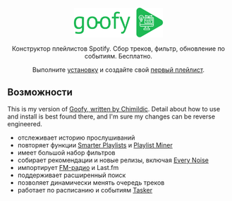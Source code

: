 <p align="center"><img width="40%" style="margin: 0" src="docs/img/logo.svg"></img></p>
<p align="center">Конструктор плейлистов Spotify. Сбор треков, фильтр, обновление по событиям. Бесплатно.</p>
<p align="center">Выполните <a target="_blank" href="https://chimildic.github.io/goofy/#/install">установку</a> и создайте свой <a target="_blank" href="https://chimildic.github.io/goofy/#/first-playlist">первый плейлист</a>.</p>

## Возможности
This is my version of <a target="_blank" href="https://github.com/Chimildic/goofy">Goofy, written by Chimildic</a>. Detail about how to use and install is best found there, and I'm sure my changes can be reverse engineered. 

- отслеживает историю прослушиваний
- повторяет функции <a target="_blank" href="http://smarterplaylists.playlistmachinery.com/about.html">Smarter Playlists</a> и <a target="_blank" href="http://playlistminer.playlistmachinery.com/">Playlist Miner</a></li>
- имеет большой набор фильтров
- собирает рекомендации и новые релизы, включая <a target="_blank" href="https://everynoise.com/new_releases_by_genre.cgi">Every Noise</a></li>
- импортирует <a target="_blank" href="https://chimildic.github.io/goofy/#/addon?id=Импорт-треков-с-радио">FM-радио</a> и Last.fm</li>
- поддерживает расширенный поиск
- позволяет динамически менять очередь треков</li>
- работает по расписанию и событиям <a target="_blank" href="https://github.com/Chimildic/goofy/discussions/124">Tasker</a></li>
